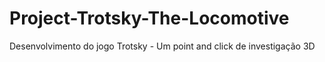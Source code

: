# Project-Trotsky-The-Locomotive
Desenvolvimento do jogo Trotsky - Um point and click de investigação 3D
